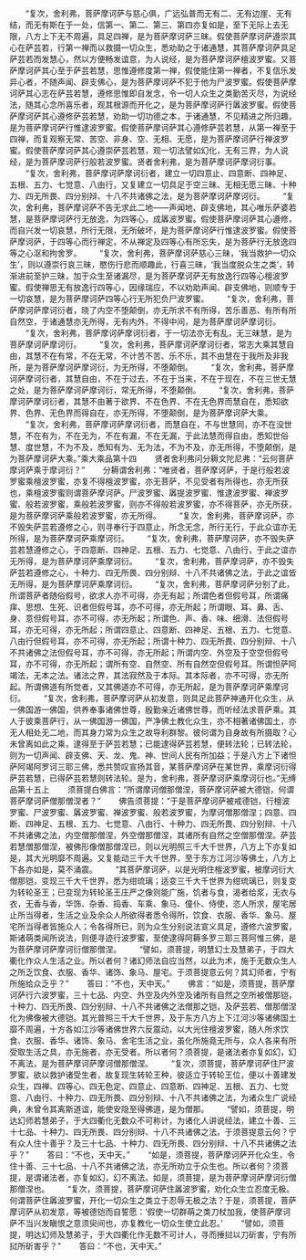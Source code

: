 <!-- { "loadSidebar": true } -->
　　“复次，舍利弗，菩萨摩诃萨与慈心俱，广远弘普而无有二、无有边崖、无有结，而无有斯在于一处，信第一、第二、第三、第四亦复如是，至下无际上去无限，八方上下无不周遍，具足四禅，是为菩萨摩诃萨三昧。假使菩萨摩诃萨遵崇其心在萨芸若，行第一禅而以救摄一切众生，悉劝助之于诸通慧，其菩萨摩诃萨具足萨芸若而发慧心，然以方便畅发谊意，为人说经，是为菩萨摩诃萨檀波罗蜜。又菩萨摩诃萨其心至于萨芸若慧，思惟遵修度第一禅，假使能住第一禅者，不复信乐发异心者，不随声闻、辟支佛心，是为菩萨摩诃萨不犯于他为尸波罗蜜。假使菩萨摩诃萨其心志在萨芸若慧，遵修思惟即自发念，令一切人众生之类勤苦灭尽，为说经法，随其心念所喜乐者，观其根源而开化之，是为菩萨摩诃萨行羼波罗蜜。假使菩萨摩诃萨其心遵修萨芸若慧，劝助一切功德之本，于诸通慧，不见精进之所归趣，是为菩萨摩诃萨行惟逮波罗蜜。假使菩萨摩诃萨其心遵修萨芸若慧，从第一禅至于四禅，而复观察无常、苦空、非身、空、无相、无愿，是为菩萨摩诃萨行禅波罗蜜。假使菩萨摩诃萨其心遵崇萨芸若慧，观一切法譬如幻化，无有三界，为人说经，是为菩萨摩诃萨行般若波罗蜜。贤者舍利弗，是为菩萨摩诃萨摩诃衍事。
　　“复次，舍利弗，菩萨摩诃萨摩诃衍者，建立一切四意止、四意断、四神足、五根、五力、七觉意、八由行，又复建立一切具足于空三昧、无相无愿三昧、十种力、四无所畏、四分别辩、十八不共诸佛之法，是为菩萨摩诃萨摩诃衍。
　　“复次，舍利弗，菩萨摩诃萨不告无求此二地——声闻地、辟支佛地，其心唯乐萨婆若慧，是菩萨摩诃萨行无放逸，为四等心，成羼波罗蜜。假使菩萨摩诃萨其心遵修，而自兴发一切哀慧，所行无限，无所破坏，是为菩萨摩诃萨行惟逮波罗蜜。假使菩萨摩诃萨，于四等心而行禅定，不从禅定及四等心有所忘失，是为菩萨行无放逸四等之心沤和拘舍罗。
　　“复次，舍利弗，菩萨摩诃萨慈心三昧，‘我当救护一切众生’，则以遵崇行哀三昧，愍伤行悲而顺趣此，行喜三昧，‘我当度脱众生之类’，转渐进前至护三昧，加于众生至诸漏尽，是为菩萨摩诃萨无有放逸行四等心檀波罗蜜。假使禅思无有放逸行四等心，因缘瑞应，不以劝助声闻、辟支佛地，则顺专于一切哀慧，是为菩萨摩诃萨四等心行无所犯负尸波罗蜜。
　　“复次，舍利弗，菩萨摩诃萨摩诃衍者，晓了内空不堕颠倒，亦无所求不有所得，苦乐善恶、有所有所自然空，于诸通慧亦无所得，无有内外，不得中间，是为菩萨摩诃萨摩诃衍。
　　“复次，舍利弗，菩萨摩诃萨摩诃衍者，于一切法亦无有乱，无三昧慧，是为菩萨摩诃萨摩诃衍。
　　“复次，舍利弗，菩萨摩诃萨摩诃衍者，常志大乘其慧自由，其慧不在有常，不在无常，不计苦不苦、乐不乐，其不由慧在于我所及非我所，是为菩萨摩诃萨摩诃衍，为无所得，不堕颠倒。
　　“复次，舍利弗，菩萨摩诃萨摩诃衍者，其慧自由，不在于过去，不在于当来，不在于现在，不在三世无慧之处，是为菩萨摩诃萨摩诃衍，常无所得，不堕颠倒。
　　“复次，舍利弗，菩萨摩诃萨摩诃衍者，其慧不由著于欲界、不在色界、不在无色界而慧自在，悉知欲界、色界、无色界而得自在，亦无所得，不堕颠倒，是为菩萨摩诃萨大乘。
　　“复次，舍利弗，菩萨摩诃萨摩诃衍者，而慧自在，不与世慧同，亦不在没世慧，不在有为，不在无为，不在有漏，不在无漏，于此法慧而得自由，悉知世俗慧、度世慧，不为不及，悉知有为、无为法，不为不及，亦无所得，不堕颠倒，是为菩萨摩诃萨大乘。”乘大乘品第十四
　　贤者舍利弗问分耨文陀尼弗：“云何菩萨摩诃萨乘于摩诃衍？”
　　分耨谓舍利弗：“唯贤者，菩萨摩诃萨，于是行般若波罗蜜乘檀波罗蜜，亦复不得檀波罗蜜，亦无菩萨，不见受者有所得也，亦无所获也，乘檀波罗蜜则谓菩萨摩诃萨。尸波罗蜜、羼提波罗蜜、惟逮波罗蜜、禅波罗蜜、般若波罗蜜，乘般若波罗蜜，则亦不得般若波罗蜜，亦不得菩萨，亦无所获，是为菩萨摩诃萨乘般若波罗蜜，亦无所得。
　　“复次，舍利弗，菩萨摩诃萨，亦不毁失萨芸若遵修之心，则寻奉行于四意止，所念无念，所行无行，于此众谊亦无所得，是为菩萨摩诃萨乘摩诃衍。
　　“复次，舍利弗，菩萨摩诃萨，亦不毁失萨芸若慧遵修之心，于四意断、四神足、五根、五力、七觉意、八由行，于此之谊亦无所得，是为菩萨摩诃萨乘摩诃衍。
　　“复次，舍利弗，菩萨摩诃萨，亦不毁失萨芸若遵修之心，十种力、四无所畏、四分别辩、十八不共诸佛之法，于此之谊皆无所得，是为菩萨摩诃萨乘摩诃衍。
　　“复次，舍利弗，菩萨摩诃萨分别了此，所谓菩萨者随俗假号，欲求人亦不可得，亦无有起；所谓色者但假号耳，所谓痛痒、思想、生死、识者但假号耳，亦不可得，亦无所起；所谓眼、耳、鼻、舌、身、意但假号耳，亦不可得，亦无所起；所谓色、声、香、味、细滑、法但假号耳，亦无可得，亦无所起；所谓四意止、四意断、四神足、五根、五力、七觉意、八由行但假号耳，亦不可得，亦无所起；所谓十种力、四无所畏、四分别辩、十八不共诸佛之法但假号耳，亦不可得，亦无所起；所谓内空、外空及于空空但假号耳，亦不可得，亦无所起；谓所有空、自然空、所有自然空但假号耳。所谓怛萨阿竭法，无本之法。诸法之界，其法寂然及于本际。其本际者，亦不可得，亦无所起。所谓佛道有所觉者，又其佛道亦不可得，亦无所起，是为菩萨摩诃萨乘摩诃衍。
　　“复次，舍利弗，菩萨摩诃萨从初发意，则具足此菩萨神通开化众生，从一佛国游一佛国，供养奉事诸佛世尊，殷勤亲近诸佛世尊，而听经法求菩萨乘。其人于彼乘菩萨行，从一佛国游一佛国，严净佛土教化众生，亦不相著诸佛国土，亦无人相处无二地，而其身力常为众生之故导利群黎。彼何谓为自身故有所摄取？心未曾离如此之乘，逮得至于萨芸若慧；已能逮得萨芸若慧，便转法轮；已转法轮，则为一切声闻、辟支佛、天、龙、鬼、神、世间人民有所加益；于是八方上下诸怛萨阿竭阿罗诃三耶三佛，悉共赞叹宣扬其音，某菩萨摩诃萨在某世界，乘摩诃衍得萨芸若慧，已得萨芸若慧则转法轮。是为，舍利弗，菩萨摩诃萨乘摩诃衍也。”无缚品第十五上
　　须菩提白佛言：“所谓摩诃僧那僧涅，菩萨摩诃萨被大德铠，何谓菩萨摩诃萨僧那僧涅者？”
　　佛告须菩提：“于是菩萨摩诃萨被戒德铠，行檀波罗蜜、尸波罗蜜、羼波罗蜜、禅波罗蜜、般若波罗蜜，为摩诃僧那僧涅；四意、四断、四神足、五根、五力、七觉意、八由行、十种力、四无所畏、四分别辩、十八不共诸佛之法，内空僧那僧涅，外空僧那僧涅，其诸所有自然之空僧那僧涅。萨芸若慧僧那僧涅，被佛形像僧那僧涅已，则以光明照三千大千世界，八方上下亦复如是，其大光明靡不周遍。又复能动三千大千世界，至于东方江河沙等佛土，八方上下各亦如是，莫不涌震。
　　“其菩萨摩诃萨，以是光明住檀波罗蜜，被摩诃衍大僧那铠，变现三千大千世界，悉为绀琉璃；适变三千大千世界为绀琉璃已，则复变为转轮圣王；已变现为转轮圣王庄严之像则能广施，饥者与食，渴者给浆，无衣与衣，无香与香，华饰、杂香、捣香、车乘、象马、僮仆、侍使，恣人所求，屋宅居止所当得者，生活之业及余众人所欲得者悉令得所，饮食、衣服、香华、象马、屋宅所当得者皆施众人；令各得所已，则为众生分别说法宣义具足，遵修六波罗蜜，斯诸萌类闻所说法，则便寻迹行波罗蜜，至使逮得阿耨多罗三耶三菩阿惟三佛，是为菩萨摩诃萨摩诃衍僧那僧涅。
　　“譬如，须菩提，明慧幻士及慧弟子，于四大衢化作众人生活之业。所以者何？诸幻师法自应当然，以此为术，施于无数众生人之所乏饮食、衣服、香华、诸饰、象马、屋宅。于须菩提意云何？其幻师者，宁有所施给众乏乎？”
　　答曰：“不也，天中天。”
　　佛言：“如是，须菩提，菩萨摩诃萨行六波罗蜜，三十七品、内空、外空及内外空及诸所有自然之空所被僧那铠，十种力、四无所畏、四分别辩、十八不共诸佛之法僧那之铠，及萨芸若、僧那僧涅化为佛像被大德铠。其光普照三千大千世界，及于东方八方上下江河沙等诸佛国土靡不周遍，十方各如江沙等诸佛世界六反震动，以大光住檀波罗蜜，随人所求饮食、衣服、香华、诸饰、象马、舍宅生活之业，虽化所施竟无所与，众人各来有所受取生活之具，亦无施者，亦无受者。所以者何？须菩提，是诸法者亦复如幻，幻不离法，是为菩萨摩诃萨摩诃僧那僧涅。
　　“复次，须菩提，菩萨摩诃萨住尸波罗蜜，欲以救护诸受生者，故复现生转轮王种，彼适立于转轮王位，便以十善建发众生，四禅、四等心、四无色定、四意止、四意断、四神足、五根、五力、七觉意、八由行、十种力、四无所畏、四分别辩、十八不共诸佛之法，为诸众生广说经典，未曾令其离斯道谊，能使安隐至得佛道，是为僧那。
　　“譬如，须菩提，明达幻师若慧弟子，于大四衢化无数众不可称计，为诸化人讲说经法，建立十善、三十七品、十种力、四无所畏、四分别辩、十八不共诸佛之法。于须菩提意云何？宁有众人住十善乎？及三十七品、十种力、四无所畏、四分别辩、十八不共诸佛之法乎？”
　　答曰：“不也，天中天。”
　　“如是，须菩提，菩萨摩诃萨开化众生，令住十善、三十七品、十八不共诸佛之法，亦无所劝立于众生也。所以者何？须菩提，是谓诸法者，亦复如幻，幻不离法。如是，须菩提，是为菩萨摩诃萨摩诃衍僧那僧涅也。
　　“复次，须菩提，菩萨摩诃萨住羼波罗蜜，劝化众生立忍度无极。何谓菩萨住羼波罗蜜，开化一切众生之类立于忍辱无极之法？于是，须菩提，菩萨摩诃萨从初发意，等被德铠而自誓愿：‘假使一切群萌之类刀杖加我，使菩萨摩诃萨不当兴发瞋恨之意须臾间也，亦复教化一切众生使立此忍。’
　　“譬如，须菩提，明达幻师及慧弟子，于大四衢化作无数不可计人，寻而捶挝以刀斫害，宁有所挝所斫害乎？”
　　答曰：“不也，天中天。”
